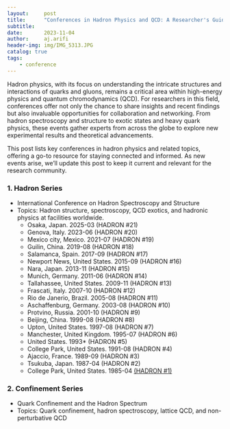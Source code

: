 ```yaml
---
layout:     post
title:      "Conferences in Hadron Physics and QCD: A Researcher's Guide"
subtitle:   
date:       2023-11-04
author:     aj.arifi
header-img: img/IMG_5313.JPG
catalog: true
tags:
    - conference
---
```


Hadron physics, with its focus on understanding the intricate structures and interactions of quarks and gluons, 
remains a critical area within high-energy physics and quantum chromodynamics (QCD). 
For researchers in this field, conferences offer not only the chance to share insights 
and recent findings but also invaluable opportunities for collaboration and networking. 
From hadron spectroscopy and structure to exotic states and heavy quark physics, 
these events gather experts from across the globe to explore new experimental results and theoretical advancements.

This post lists key conferences in hadron physics and related topics, offering a go-to resource for staying connected and informed. 
As new events arise, we’ll update this post to keep it current and relevant for the research community.

### 1. Hadron Series
  - International Conference on Hadron Spectroscopy and Structure 
  - Topics: Hadron structure, spectroscopy, QCD exotics, and hadronic physics at facilities worldwide.
    - Osaka, Japan. 2025-03 (HADRON #21)
    - Genova, Italy. 2023-06 (HADRON #20)
    - Mexico city, Mexico. 2021-07 (HADRON #19)
    - Guilin, China. 2019-08 (HADRON #18)
    - Salamanca, Spain. 2017-09 (HADRON #17)
    - Newport News, United States. 2015-09 (HADRON #16)
    - Nara, Japan. 2013-11 (HADRON #15)
    - Munich, Germany. 2011-06 (HADRON #14)
    - Tallahassee, United States. 2009-11 (HADRON #13)
    - Frascati, Italy. 2007-10 (HADRON #12)
    - Rio de Janerio, Brazil. 2005-08 (HADRON #11)
    - Aschaffenburg, Germany. 2003-08 (HADRON #10)
    - Protvino, Russia. 2001-10 (HADRON #9)
    - Beijing, China. 1999-08 (HADRON #8)
    - Upton, United States. 1997-08 (HADRON #7)
    - Manchester, United Kingdom. 1995-07 (HADRON #6)
    - United States. 1993* (HADRON #5)
    - College Park, United States. 1991-08 (HADRON #4)
    - Ajaccio, France. 1989-09 (HADRON #3)
    - Tsukuba, Japan. 1987-04 (HADRON #2)
    - College Park, United States. 1985-04 [(HADRON #1)](https://inspirehep.net/conferences/965770)


### 2. Confinement Series
  - Quark Confinement and the Hadron Spectrum
  - Topics: Quark confinement, hadron spectroscopy, lattice QCD, and non-perturbative QCD

